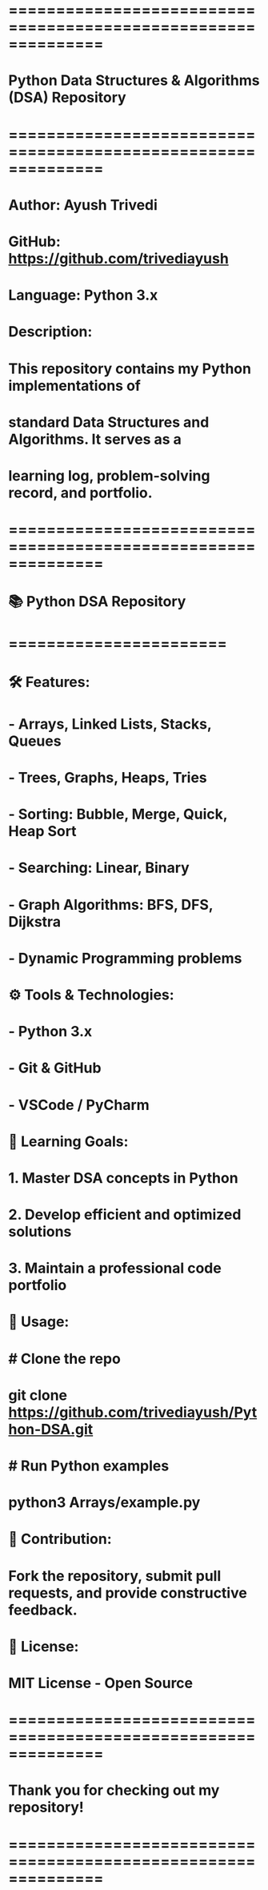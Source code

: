# ==============================================================
#  Python Data Structures & Algorithms (DSA) Repository
# ==============================================================
# Author: Ayush Trivedi
# GitHub: https://github.com/trivediayush
# Language: Python 3.x
# Description: 
#   This repository contains my Python implementations of 
#   standard Data Structures and Algorithms. It serves as a 
#   learning log, problem-solving record, and portfolio.
# ==============================================================

# 📚 Python DSA Repository
# =======================

# 🛠 Features:
#   - Arrays, Linked Lists, Stacks, Queues
#   - Trees, Graphs, Heaps, Tries
#   - Sorting: Bubble, Merge, Quick, Heap Sort
#   - Searching: Linear, Binary
#   - Graph Algorithms: BFS, DFS, Dijkstra
#   - Dynamic Programming problems

# ⚙️  Tools & Technologies:
#   - Python 3.x
#   - Git & GitHub
#   - VSCode / PyCharm

# 🎯 Learning Goals:
#   1. Master DSA concepts in Python
#   2. Develop efficient and optimized solutions
#   3. Maintain a professional code portfolio

# 📌 Usage:
#   # Clone the repo
#   git clone https://github.com/trivediayush/Python-DSA.git
#
#   # Run Python examples
#   python3 Arrays/example.py

# 🤝 Contribution:
#   Fork the repository, submit pull requests, and provide constructive feedback.

# 📜 License:
#   MIT License - Open Source

# ==============================================================
#          Thank you for checking out my repository!
# ==============================================================
